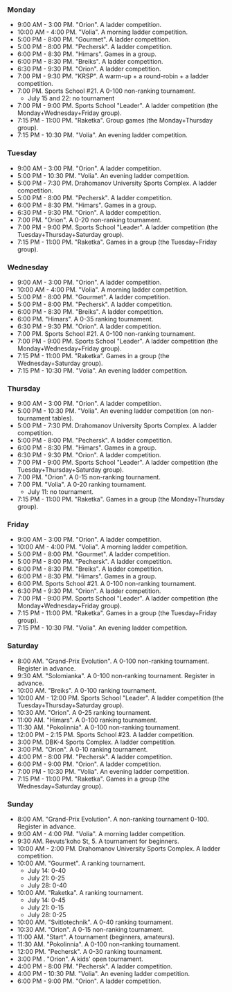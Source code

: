 
<h3 id="monday">Monday</h3>

* 9:00 AM - 3:00 PM. "Orion". A ladder competition.
* 10:00 AM - 4:00 PM. "Volia". A morning ladder competition.
* 5:00 PM - 8:00 PM. "Gourmet". A ladder competition.
* 5:00 PM - 8:00 PM. "Pechersk". A ladder competition.
* 6:00 PM - 8:30 PM. "Himars". Games in a group.
* 6:00 PM - 8:30 PM. "Breiks". A ladder competition.
* 6:30 PM - 9:30 PM. "Orion". A ladder competition.
* 7:00 PM - 9:30 PM. "KRSP". A warm-up + a round-robin + a ladder competition.
* 7:00 PM. Sports School #21. A 0-100 non-ranking tournament.
  * July 15 and 22: no tournament
* 7:00 PM - 9:00 PM. Sports School "Leader". A ladder competition (the Monday+Wednesday+Friday group).
* 7:15 PM - 11:00 PM. "Raketka". Group games (the Monday+Thursday group).
* 7:15 PM - 10:30 PM. "Volia". An evening ladder competition.

<h3 id="tuesday">Tuesday</h3>

* 9:00 AM - 3:00 PM. "Orion". A ladder competition.
* 5:00 PM - 10:30 PM. "Volia". An evening ladder competition.
* 5:00 PM - 7:30 PM. Drahomanov University Sports Complex. A ladder competition.
* 5:00 PM - 8:00 PM. "Pechersk". A ladder competition.
* 6:00 PM - 8:30 PM. "Himars". Games in a group.
* 6:30 PM - 9:30 PM. "Orion". A ladder competition.
* 7:00 PM. "Orion". A 0-20 non-ranking tournament.
* 7:00 PM - 9:00 PM. Sports School "Leader". A ladder competition (the Tuesday+Thursday+Saturday group).
* 7:15 PM - 11:00 PM. "Raketka". Games in a group (the Tuesday+Friday group).

<h3 id="wednesday">Wednesday</h3>

* 9:00 AM - 3:00 PM. "Orion". A ladder competition.
* 10:00 AM - 4:00 PM. "Volia". A morning ladder competition.
* 5:00 PM - 8:00 PM. "Gourmet". A ladder competition.
* 5:00 PM - 8:00 PM. "Pechersk". A ladder competition.
* 6:00 PM - 8:30 PM. "Breiks". A ladder competition.
* 6:00 PM. "Himars". A 0-35 ranking tournament.
* 6:30 PM - 9:30 PM. "Orion". A ladder competition.
* 7:00 PM. Sports School #21. A 0-100 non-ranking tournament.
* 7:00 PM - 9:00 PM. Sports School "Leader". A ladder competition (the Monday+Wednesday+Friday group).
* 7:15 PM - 11:00 PM. "Raketka". Games in a group (the Wednesday+Saturday group).
* 7:15 PM - 10:30 PM. "Volia". An evening ladder competition.

<h3 id="thursday">Thursday</h3>

* 9:00 AM - 3:00 PM. "Orion". A ladder competition.
* 5:00 PM - 10:30 PM. "Volia". An evening ladder competition (on non-tournament tables).
* 5:00 PM - 7:30 PM. Drahomanov University Sports Complex. A ladder competition.
* 5:00 PM - 8:00 PM. "Pechersk". A ladder competition.
* 6:00 PM - 8:30 PM. "Himars". Games in a group.
* 6:30 PM - 9:30 PM. "Orion". A ladder competition.
* 7:00 PM - 9:00 PM. Sports School "Leader". A ladder competition (the Tuesday+Thursday+Saturday group).
* 7:00 PM. "Orion". A 0-15 non-ranking tournament.
* 7:00 PM. "Volia". A 0-20 ranking tournament.
  * July 11: no tournament.
* 7:15 PM - 11:00 PM. "Raketka". Games in a group (the Monday+Thursday group).

<h3 id="friday">Friday</h3>

* 9:00 AM - 3:00 PM. "Orion". A ladder competition.
* 10:00 AM - 4:00 PM. "Volia". A morning ladder competition.
* 5:00 PM - 8:00 PM. "Gourmet". A ladder competition.
* 5:00 PM - 8:00 PM. "Pechersk". A ladder competition.
* 6:00 PM - 8:30 PM. "Breiks". A ladder competition.
* 6:00 PM - 8:30 PM. "Himars". Games in a group.
* 6:00 PM. Sports School #21. A 0-100 non-ranking tournament.
* 6:30 PM - 9:30 PM. "Orion". A ladder competition.
* 7:00 PM - 9:00 PM. Sports School "Leader". A ladder competition (the Monday+Wednesday+Friday group).
* 7:15 PM - 11:00 PM. "Raketka". Games in a group (the Tuesday+Friday group).
* 7:15 PM - 10:30 PM. "Volia". An evening ladder competition.

<h3 id="saturday">Saturday</h3>

* 8:00 AM. "Grand-Prix Evolution". A 0-100 non-ranking tournament. Register in advance.
* 9:30 AM. "Solomianka". A 0-100 non-ranking tournament. Register in advance.
* 10:00 AM. "Breiks". A 0-100 ranking tournament.
* 10:00 AM - 12:00 PM. Sports School "Leader". A ladder competition (the Tuesday+Thursday+Saturday group).
* 10:30 AM. "Orion". A 0-25 ranking tournament.
* 11:00 AM. "Himars". A 0-100 ranking tournament.
* 11:30 AM. "Pokolinnia". A 0-100 non-ranking tournament.
* 12:00 PM - 2:15 PM. Sports School #23. A ladder competition.
* 3:00 PM. DBK-4 Sports Complex. A ladder competition.
* 3:00 PM. "Orion". A 0-10 ranking tournament.
* 4:00 PM - 8:00 PM. "Pechersk". A ladder competition.
* 6:00 PM - 9:00 PM. "Orion". A ladder competition.
* 7:00 PM - 10:30 PM. "Volia". An evening ladder competition.
* 7:15 PM - 11:00 PM. "Raketka". Games in a group (the Wednesday+Saturday group).

<h3 id="sunday">Sunday</h3>

* 8:00 AM. "Grand-Prix Evolution". A non-ranking tournament 0-100. Register in advance.
* 9:00 AM - 4:00 PM. "Volia". A morning ladder competition.
* 9:30 AM. Revuts'koho St, 5. A tournament for beginners.
* 10:00 AM - 2:00 PM. Drahomanov University Sports Complex. A ladder competition.
* 10:00 AM. "Gourmet". A ranking tournament.
  * July 14: 0-40
  * July 21: 0-25
  * July 28: 0-40
* 10:00 AM. "Raketka". A ranking tournament.
  * July 14: 0-45
  * July 21: 0-15
  * July 28: 0-25
* 10:00 AM. "Svitlotechnik". A 0-40 ranking tournament.
* 10:30 AM. "Orion". A 0-15 non-ranking tournament.
* 11:00 AM. "Start". A tournament (beginners, amateurs).
* 11:30 AM. "Pokolinnia". A 0-100 non-ranking tournament.
* 12:00 PM. "Pechersk". A 0-30 ranking tournament.
* 3:00 PM . "Orion". A kids' open tournament.
* 4:00 PM - 8:00 PM. "Pechersk". A ladder competition.
* 4:00 PM - 10:30 PM. "Volia". An evening ladder competition.
* 6:00 PM - 9:00 PM. "Orion". A ladder competition.
